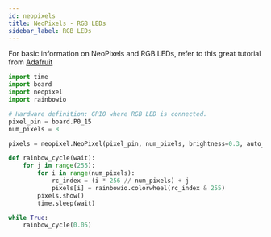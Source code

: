 ```yaml
---
id: neopixels
title: NeoPixels - RGB LEDs
sidebar_label: RGB LEDs
---
```


For basic information on NeoPixels and RGB LEDs, refer to this great tutorial from [Adafruit](https://learn.adafruit.com/circuitpython-essentials/circuitpython-neopixel)


``` python
import time
import board
import neopixel
import rainbowio

# Hardware definition: GPIO where RGB LED is connected. 
pixel_pin = board.P0_15
num_pixels = 8

pixels = neopixel.NeoPixel(pixel_pin, num_pixels, brightness=0.3, auto_write=False)

def rainbow_cycle(wait):
    for j in range(255):
        for i in range(num_pixels):
            rc_index = (i * 256 // num_pixels) + j
            pixels[i] = rainbowio.colorwheel(rc_index & 255)
        pixels.show()
        time.sleep(wait)

while True:
    rainbow_cycle(0.05) 

```